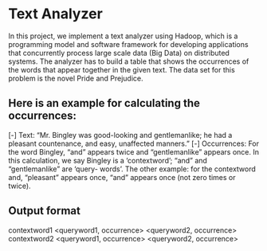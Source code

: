 # Text Analyzer
In this project, we implement a text analyzer using Hadoop, which is a programming model and software framework for developing applications that concurrently process large scale data (Big Data) on distributed systems. The analyzer has to build a table that shows the occurrences of the words that appear together in the given text. The data set for this problem is the novel Pride and Prejudice. 

## Here is an example for calculating the occurrences:
[-] Text: “Mr. Bingley was good-looking and gentlemanlike; he had a pleasant countenance, and easy, unaffected manners.”
[-] Occurrences: For the word Bingley, “and” appears twice and “gentlemanlike” appears once. In this calculation, we say Bingley is a ‘contextword’; “and” and “gentlemanlike” are ‘query- words’. The other example: for the contextword and, “pleasant” appears once, “and” appears once (not zero times or twice).
## Output format
contextword1
<queryword1, occurrence>
<queryword2, occurrence>
contextword2
<queryword1, occurrence>
<queryword2, occurrence>
